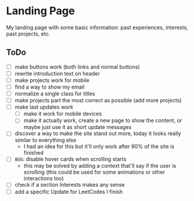 # Landing Page

My landing page with some basic information: past experiences, interests, past projects, etc.


## ToDo

- [ ] make buttons work (both links and normal buttons)
- [ ] rewrite introduction text on header
- [ ] make projects work for mobile 
- [ ] find a way to show my email
- [ ] normalize a single class for titles
- [ ] make projects part the most correct as possible (add more projects)
- [ ] make last updates work
  - [ ] make it work for mobile devices
  - [ ] make it actually work, create a new page to show the content, or maybe just use it as short update messages
- [ ] discover a way to make the site stand out more, today it looks really similar to everything else
  - I had an idea for this but it'll only work after 90% of the site is finished
- [ ] `BUG`: disable hover cards when scrolling starts
  - this may be solved by adding a context that'll say if the user is scrolling (this could be used for some animations or other interactions too)
- [ ] check if a section Interests makes any sense
- [ ] add a specific Update for LeetCodes I finish